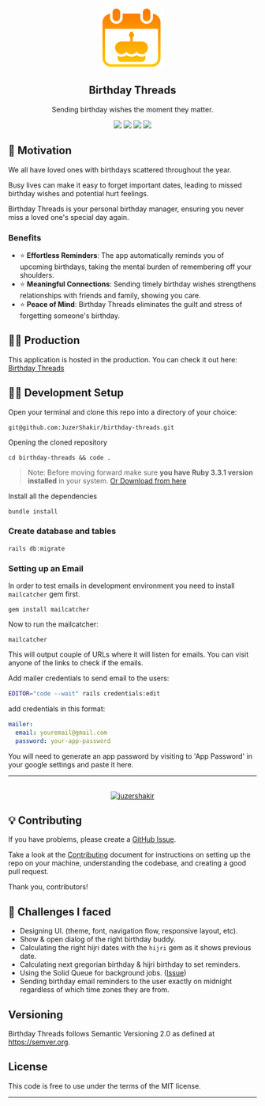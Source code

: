 <div align="center">
  <img src="app/assets/images/logo.png" width="128" />
  <h2>Birthday Threads</h2>
  <p>Sending birthday wishes the moment they matter.</p>
</div>

<div align="center">

  <!-- RUBY -->
  <img src="https://img.shields.io/badge/Ruby_3.3.1-CC342D?style=for-the-badge&logo=ruby&logoColor=white">

  <!-- RAILS -->
  <img src="https://img.shields.io/badge/Rails_7.1.3.4-CC0000?style=for-the-badge&logo=ruby-on-rails&logoColor=white">

  <!-- SQLite -->
  <img src="https://img.shields.io/badge/sqlite-%2307405e.svg?style=for-the-badge&logo=sqlite&logoColor=white">

  <!-- TailwindCSS -->
  <img src="https://img.shields.io/badge/tailwindcss-%2338B2AC.svg?style=for-the-badge&logo=tailwind-css&logoColor=white">

 <!-- MORE BADGES visit https://github.com/Ileriayo/markdown-badges -->

</div>

## 🧐 Motivation

We all have loved ones with birthdays scattered throughout the year.

Busy lives can make it easy to forget important dates, leading to missed birthday wishes and potential hurt feelings.

Birthday Threads is your personal birthday manager, ensuring you never miss a loved one's special day again.

### Benefits

- ⭐ **Effortless Reminders**: The app automatically reminds you of upcoming birthdays, taking the mental burden of remembering off your shoulders.
- ⭐ **Meaningful Connections**: Sending timely birthday wishes strengthens relationships with friends and family, showing you care.
- ⭐ **Peace of Mind**: Birthday Threads eliminates the guilt and stress of forgetting someone's birthday.

## 🐦‍🔥 Production

This application is hosted in the production. You can check it out here: [Birthday Threads](https://birthday-threads.fly.dev/)

## 👩‍💻 Development Setup

Open your terminal and clone this repo into a directory of your choice:

```
git@github.com:JuzerShakir/birthday-threads.git
```

Opening the cloned repository

```
cd birthday-threads && code .
```

> Note: Before moving forward make sure **you have Ruby 3.3.1 version installed** in your system. [Or Download from here](https://gorails.com/setup)

Install all the dependencies

```
bundle install
```

### Create database and tables

```
rails db:migrate
```

### Setting up an Email

In order to test emails in development environment you need to install `mailcatcher` gem first.

```
gem install mailcatcher
```

Now to run the mailcatcher:

```
mailcatcher
```

This will output couple of URLs where it will listen for emails. You can visit anyone of the links to check if the emails.

Add mailer credentials to send email to the users:

```bash
EDITOR="code --wait" rails credentials:edit
```

add credentials in this format:

```yml
mailer:
  email: youremail@gmail.com
  password: your-app-password
```

You will need to generate an app password by visiting to 'App Password' in your google settings and paste it here.

---

<br>

<div align="center">
  <!-- BUY ME COFFEE -->
  <a href="https://www.buymeacoffee.com/juzershakir"> <img src="https://cdn.buymeacoffee.com/buttons/v2/default-yellow.png" height="50" width="210" alt="juzershakir" /></a>
</div>

## 💡 Contributing

If you have problems, please create a [GitHub Issue](https://github.com/JuzerShakir/birthday-threads/issues).

Take a look at the [Contributing](CONTRIBUTING.md) document for
instructions on setting up the repo on your machine, understanding the codebase,
and creating a good pull request.

Thank you, contributors!

## 💪 Challenges I faced

- Designing UI. (theme, font, navigation flow, responsive layout, etc).
- Show & open dialog of the right birthday buddy.
- Calculating the right hijri dates with the `hijri` gem as it shows previous date.
- Calculating next gregorian birthday & hijri birthday to set reminders.
- Using the Solid Queue for background jobs. ([Issue](https://github.com/rails/solid_queue/issues/253))
- Sending birthday email reminders to the user exactly on midnight regardless of which time zones they are from.

## Versioning

Birthday Threads follows Semantic Versioning 2.0 as defined at https://semver.org.

## License

This code is free to use under the terms of the MIT license.

---
